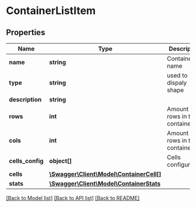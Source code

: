 # ContainerListItem

## Properties
Name | Type | Description | Notes
------------ | ------------- | ------------- | -------------
**name** | **string** | Container name | [optional] 
**type** | **string** | used to dispaly shape | [optional] 
**description** | **string** |  | [optional] 
**rows** | **int** | Amount of rows in the container | [optional] 
**cols** | **int** | Amount of rows in the container | [optional] 
**cells_config** | **object[]** | Cells configuration | [optional] 
**cells** | [**\Swagger\Client\Model\ContainerCell[]**](ContainerCell.md) |  | [optional] 
**stats** | [**\Swagger\Client\Model\ContainerStats**](ContainerStats.md) |  | [optional] 

[[Back to Model list]](../README.md#documentation-for-models) [[Back to API list]](../README.md#documentation-for-api-endpoints) [[Back to README]](../README.md)


